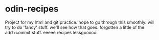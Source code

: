 # odin-recipes

Project for my html and git practice. hope to go through this smoothly. will try to do 'fancy' stuff. we'll see how that goes. forgotten a little of the add+commit stuff. eeeee recipes lessgooooo.
